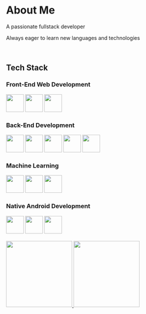 <div align="left">
<h1>About Me</h1>
<p>A passionate fullstack developer</p>
<p>Always eager to learn new languages and technologies</p>
<br>
<h2>Tech Stack</h2>
<h3>Front-End Web Development</h2>
<img src="https://cdn.jsdelivr.net/gh/devicons/devicon@latest/icons/react/react-original.svg" style="height: 3rem" />
<img src="https://cdn.jsdelivr.net/gh/devicons/devicon@latest/icons/typescript/typescript-original.svg" style="height: 3rem" />
<img src="https://cdn.jsdelivr.net/gh/devicons/devicon@latest/icons/tailwindcss/tailwindcss-original.svg" style="height: 3rem"/>
<h3>Back-End Development</h2>
<img src="https://cdn.jsdelivr.net/gh/devicons/devicon@latest/icons/javascript/javascript-original.svg" style="height: 3rem"/>
<img src="https://cdn.jsdelivr.net/gh/devicons/devicon@latest/icons/nodejs/nodejs-original-wordmark.svg" style="height: 3rem"/>
<img src="https://cdn.jsdelivr.net/gh/devicons/devicon@latest/icons/express/express-original-wordmark.svg" style="height: 3rem"/>
<img src="https://cdn.jsdelivr.net/gh/devicons/devicon@latest/icons/mongodb/mongodb-original-wordmark.svg" style="height: 3rem"/>
<img src="https://cdn.jsdelivr.net/gh/devicons/devicon@latest/icons/mysql/mysql-original-wordmark.svg" style="height: 3rem" />
<h3>Machine Learning</h3>
<img src="https://cdn.jsdelivr.net/gh/devicons/devicon@latest/icons/python/python-original.svg" style="height: 3rem"/>
<img src="https://cdn.jsdelivr.net/gh/devicons/devicon@latest/icons/tensorflow/tensorflow-original.svg" style="height: 3rem" />
<img src="https://cdn.jsdelivr.net/gh/devicons/devicon@latest/icons/jupyter/jupyter-original-wordmark.svg" style="height: 3rem" />
<h3>Native Android Development</h2>  
<img src="https://cdn.jsdelivr.net/gh/devicons/devicon/icons/kotlin/kotlin-original.svg" style="height: 3rem"/>
<img src="https://cdn.jsdelivr.net/gh/devicons/devicon/icons/androidstudio/androidstudio-original.svg" style="height: 3rem"/>
<img src="https://cdn.jsdelivr.net/gh/devicons/devicon/icons/firebase/firebase-plain-wordmark.svg" style="height: 3rem"/>
<br>
<br>
<a href="https://github.com/naozumi-nao">
  <img height="180em" src="https://github-readme-stats-eight-theta.vercel.app/api?username=bimadityo&show_icons=true&theme=algolia&include_all_commits=true&count_private=true"/>
  <img height="180em" src="https://github-readme-stats-eight-theta.vercel.app/api/top-langs/?username=bimadityo&layout=compact&langs_count=8&theme=algolia"/>
</a>
</div>
